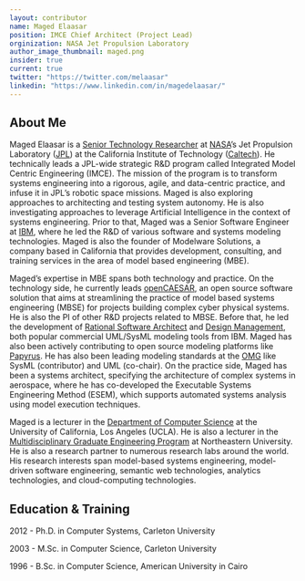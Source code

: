 ```yaml
---
layout: contributor
name: Maged Elaasar
position: IMCE Chief Architect (Project Lead)
orginization: NASA Jet Propulsion Laboratory
author_image_thumbnail: maged.png
insider: true
current: true
twitter: "https://twitter.com/melaasar"
linkedin: "https://www.linkedin.com/in/magedelaasar/"
---
```


## About Me

Maged Elaasar is a [Senior Technology Researcher](https://scienceandtechnology.jpl.nasa.gov/maged-elaasar) at [NASA](https://www.nasa.gov/)’s Jet Propulsion Laboratory ([JPL](https://www.jpl.nasa.gov/)) at the California Institute of Technology ([Caltech](https://www.caltech.edu/)). He technically leads a JPL-wide strategic R&D program called Integrated Model Centric Engineering (IMCE). The mission of the program is to transform systems engineering into a rigorous, agile, and data-centric practice, and infuse it in JPL’s robotic space missions. Maged is also exploring approaches to architecting and testing system autonomy. He is also investigating approaches to leverage Artificial Intelligence in the context of systems engineering. Prior to that, Maged was a Senior Software Engineer at [IBM](https://www.ibm.com), where he led the R&D of various software and systems modeling technologies. Maged is also the founder of Modelware Solutions, a company based in California that provides development, consulting, and training services in the area of model based engineering (MBE).

Maged’s expertise in MBE spans both technology and practice. On the technology side, he currently leads [openCAESAR](https://www.opencaesar.io/), an open source software solution that aims at streamlining the practice of model based systems engineering (MBSE) for projects building complex cyber physical systems. He is also the PI of other R&D projects related to MBSE. Before that, he led the development of [Rational Software Architect](https://en.wikipedia.org/wiki/Rational_Software_Architect) and [Design Management](https://jazz.net/products/design-management/), both popular commercial UML/SysML modeling tools from IBM. Maged has also been actively contributing to open source modeling platforms like [Papyrus](https://www.eclipse.org/papyrus/). He has also been leading modeling standards at the [OMG](https://omg.org/) like SysML (contributor) and UML (co-chair). On the practice side, Maged has been a systems architect, specifying the architecture of complex systems in aerospace, where he has co-developed the Executable Systems Engineering Method (ESEM), which supports automated systems analysis using model execution techniques.

Maged is a lecturer in the [Department of Computer Science](https://www.cs.ucla.edu/) at the University of California, Los Angeles (UCLA). He is also a lecturer in the [Multidisciplinary Graduate Engineering Program](https://coe.northeastern.edu/academics-experiential-learning/academic-departments/mgen/) at Northeastern University. He is also a research partner to numerous research labs around the world. His research interests span model-based systems engineering, model-driven software engineering, semantic web technologies, analytics technologies, and cloud-computing technologies. 

## Education & Training

2012  - Ph.D. in Computer Systems, Carleton University

2003 - M.Sc. in Computer Science, Carleton University

1996  - B.Sc. in Computer Science, American University in Cairo